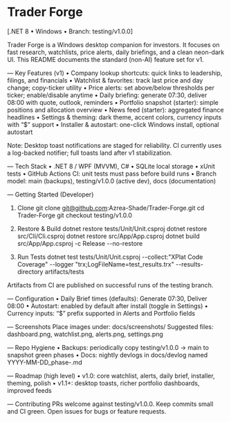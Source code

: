 # Trader Forge

[.NET 8 • Windows • Branch: testing/v1.0.0]

Trader Forge is a Windows desktop companion for investors. It focuses on fast research, watchlists, price alerts, daily briefings, and a clean neon-dark UI. This README documents the standard (non-AI) feature set for v1.

— Key Features (v1)
• Company lookup shortcuts: quick links to leadership, filings, and financials
• Watchlist & favorites: track last price and day change; copy-ticker utility
• Price alerts: set above/below thresholds per ticker; enable/disable anytime
• Daily briefing: generate 07:30, deliver 08:00 with quote, outlook, reminders
• Portfolio snapshot (starter): simple positions and allocation overview
• News feed (starter): aggregated finance headlines
• Settings & theming: dark theme, accent colors, currency inputs with “$” support
• Installer & autostart: one-click Windows install, optional autostart

Note: Desktop toast notifications are staged for reliability. CI currently uses a log-backed notifier; full toasts land after v1 stabilization.

— Tech Stack
• .NET 8 / WPF (MVVM), C#
• SQLite local storage
• xUnit tests
• GitHub Actions CI: unit tests must pass before build runs
• Branch model: main (backups), testing/v1.0.0 (active dev), docs (documentation)

— Getting Started (Developer)

1) Clone
   git clone git@github.com:Azrea-Shade/Trader-Forge.git
   cd Trader-Forge
   git checkout testing/v1.0.0

2) Restore & Build
   dotnet restore tests/Unit/Unit.csproj
   dotnet restore src/Cli/Cli.csproj
   dotnet restore src/App/App.csproj
   dotnet build src/App/App.csproj -c Release --no-restore

3) Run Tests
   dotnet test tests/Unit/Unit.csproj --collect:"XPlat Code Coverage" --logger "trx;LogFileName=test_results.trx" --results-directory artifacts/tests

Artifacts from CI are published on successful runs of the testing branch.

— Configuration
• Daily Brief times (defaults): Generate 07:30, Deliver 08:00
• Autostart: enabled by default after install (toggle in Settings)
• Currency inputs: “$” prefix supported in Alerts and Portfolio fields

— Screenshots
Place images under: docs/screenshots/
Suggested files: dashboard.png, watchlist.png, alerts.png, settings.png

— Repo Hygiene
• Backups: periodically copy testing/v1.0.0 → main to snapshot green phases
• Docs: nightly devlogs in docs/devlog named YYYY-MM-DD_phase-<range>.md

— Roadmap (high level)
• v1.0: core watchlist, alerts, daily brief, installer, theming, polish
• v1.1+: desktop toasts, richer portfolio dashboards, improved feeds

— Contributing
PRs welcome against testing/v1.0.0. Keep commits small and CI green. Open issues for bugs or feature requests.
